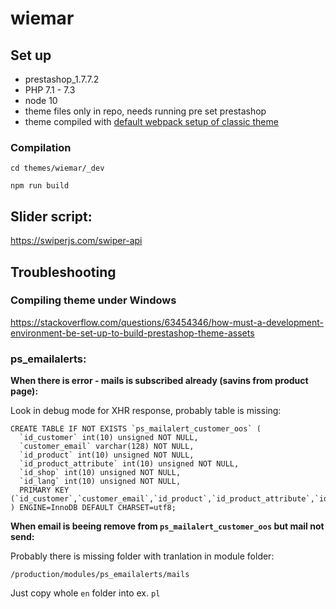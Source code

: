 # wiemar

## Set up

* prestashop_1.7.7.2
* PHP 7.1	-	7.3
* node 10
* theme files only in repo, needs running pre set prestashop
* theme compiled with [default webpack setup of classic theme]( https://devdocs.prestashop.com/1.7/development/compile-assets/#compiling-assets)

### Compilation

```
cd themes/wiemar/_dev

npm run build
```

## Slider script:

https://swiperjs.com/swiper-api


## Troubleshooting

### Compiling theme under Windows

https://stackoverflow.com/questions/63454346/how-must-a-development-environment-be-set-up-to-build-prestashop-theme-assets


### ps_emailalerts:

**When there is error - mails is subscribed already (savins from product page):**

Look in debug mode for XHR response, probably table is missing:

```
CREATE TABLE IF NOT EXISTS `ps_mailalert_customer_oos` (
  `id_customer` int(10) unsigned NOT NULL,
  `customer_email` varchar(128) NOT NULL,
  `id_product` int(10) unsigned NOT NULL,
  `id_product_attribute` int(10) unsigned NOT NULL,
  `id_shop` int(10) unsigned NOT NULL,
  `id_lang` int(10) unsigned NOT NULL,
  PRIMARY KEY (`id_customer`,`customer_email`,`id_product`,`id_product_attribute`,`id_shop`)
) ENGINE=InnoDB DEFAULT CHARSET=utf8;
```


**When email is beeing remove from ```ps_mailalert_customer_oos``` but mail not send:**

Probably there is missing folder with tranlation in module folder:
```
/production/modules/ps_emailalerts/mails
```

Just copy whole ```en``` folder into ex. ```pl```
